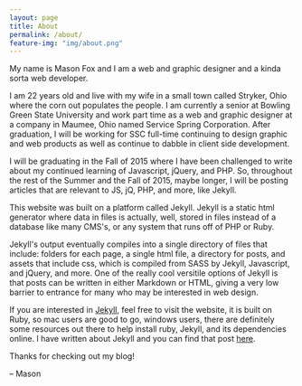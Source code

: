 ```yaml
---
layout: page
title: About
permalink: /about/
feature-img: "img/about.png"
---
```


My name is Mason Fox and I am a web and graphic designer and a kinda sorta web developer.

I am 22 years old and live with my wife in a small town called Stryker, Ohio where the corn out populates the people. I am currently a senior at Bowling Green State University and work part time as a web and graphic designer at a company in Maumee, Ohio named Service Spring Corporation. After graduation, I will be working for SSC full-time continuing to design graphic and web products as well as continue to dabble in client side development.

I will be graduating in the Fall of 2015 where I have been challenged to write about my continued learning of Javascript, jQuery, and PHP. So, throughout the rest of the Summer and the Fall of 2015, maybe longer, I will be posting articles that are relevant to JS, jQ, PHP, and more, like Jekyll.

This website was built on a platform called Jekyll. Jekyll is a static html generator where data in files is actually, well, stored in files instead of a database like many CMS's, or any system that runs off of PHP or Ruby.

Jekyll's output eventually compiles into a single directory of files that include: folders for each page, a single html file, a directory for posts, and assets that include css, which is compiled from SASS by Jekyll, Javascript, and jQuery, and more. One of the really cool versitile options of Jekyll is that posts can be written in either Markdown or HTML, giving a very low barrier to entrance for many who may be interested in web design.

If you are interested in [Jekyll](http://jekyllrb.com/), feel free to visit the website, it is built on Ruby, so mac users are good to go, windows users, there are definitely some resources out there to help install ruby, Jekyll, and its dependencies online. I have written about Jekyll and you can find that post [here](http://mason-fox.com/2015/07/21/Jekyll.html).

Thanks for checking out my blog!

– Mason
